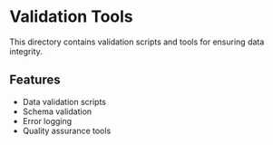 # Validation Tools

This directory contains validation scripts and tools for ensuring data integrity.

## Features
- Data validation scripts
- Schema validation
- Error logging
- Quality assurance tools